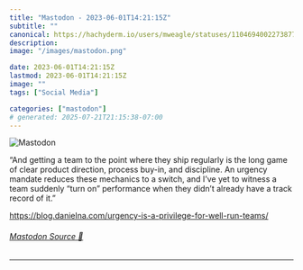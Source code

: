 ```yaml
---
title: "Mastodon - 2023-06-01T14:21:15Z"
subtitle: ""
canonical: https://hachyderm.io/users/mweagle/statuses/110469400227387787
description:
image: "/images/mastodon.png"

date: 2023-06-01T14:21:15Z
lastmod: 2023-06-01T14:21:15Z
image: ""
tags: ["Social Media"]

categories: ["mastodon"]
# generated: 2025-07-21T21:15:38-07:00
---
```

![Mastodon](/images/mastodon.png)

<p>“And getting a team to the point where they ship regularly is the long game of clear product direction, process buy-in, and discipline. An urgency mandate reduces these mechanics to a switch, and I’ve yet to witness a team suddenly “turn on” performance when they didn’t already have a track record of it.”</p><p><a href="https://blog.danielna.com/urgency-is-a-privilege-for-well-run-teams/" target="_blank" rel="nofollow noopener noreferrer" translate="no"><span class="invisible">https://</span><span class="ellipsis">blog.danielna.com/urgency-is-a</span><span class="invisible">-privilege-for-well-run-teams/</span></a></p>


###### [Mastodon Source 🐘](https://hachyderm.io/@mweagle/110469400227387787)

___
